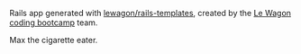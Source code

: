 Rails app generated with [lewagon/rails-templates](https://github.com/lewagon/rails-templates), created by the [Le Wagon coding bootcamp](https://www.lewagon.com) team.

Max the cigarette eater.
